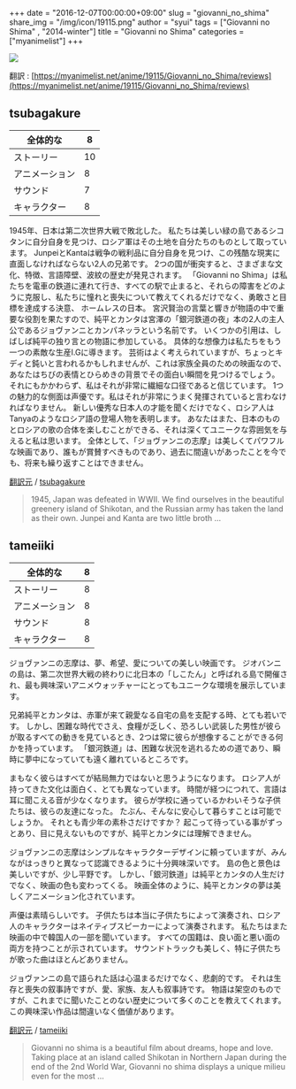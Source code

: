 +++
date = "2016-12-07T00:00:00+09:00"
slug = "giovanni_no_shima"
share_img = "/img/icon/19115.png"
author = "syui"
tags = ["Giovanni no Shima" , "2014-winter"]
title = "Giovanni no Shima"
categories = ["myanimelist"]
+++

![](https://myanimelist.cdn-dena.com/images/anime/5/56297.jpg)


<!--more-->

翻訳 : [https://myanimelist.net/anime/19115/Giovanni_no_Shima/reviews](https://myanimelist.net/anime/19115/Giovanni_no_Shima/reviews)


## tsubagakure



全体的な|  8
--- | ---
ストーリー|  10
アニメーション|  8
サウンド|  7
キャラクター|  8

1945年、日本は第二次世界大戦で敗北した。 私たちは美しい緑の島であるシコタンに自分自身を見つけ、ロシア軍はその土地を自分たちのものとして取っています。  JunpeiとKantaは戦争の戦利品に自分自身を見つけ、この残酷な現実に直面しなければならない2人の兄弟です。  2つの国が衝突すると、さまざまな文化、特徴、言語障壁、波紋の歴史が発見されます。  「Giovanni no Shima」は私たちを電車の鉄道に連れて行き、すべての駅で止まると、それらの障害をどのように克服し、私たちに憧れと喪失について教えてくれるだけでなく、勇敢さと目標を達成する決意、 ホームレスの日本。
宮沢賢治の言葉と響きが物語の中で重要な役割を果たすので、純平とカンタは宮澤の「銀河鉄道の夜」本の2人の主人公であるジョヴァンニとカンパネッラという名前です。 いくつかの引用は、しばしば純平の独り言との物語に参加している。 具体的な想像力は私たちをもう一つの素敵な生産I.Gに導きます。 芸術はよく考えられていますが、ちょっとキディと鈍いと言われるかもしれませんが、これは家族全員のための映画なので、あなたはちびの表情とひらめきの背景でその面白い瞬間を見つけるでしょう。 それにもかかわらず、私はそれが非常に繊細な口径であると信じています。  1つの魅力的な側面は声優です。私はそれが非常にうまく発揮されていると言わなければなりません。 新しい優秀な日本人の才能を聞くだけでなく、ロシア人はTanyaのようなロシア語の登場人物を表明します。 あなたはまた、日本のものとロシアの歌の合体を楽しむことができる、それは深くてユニークな雰囲気を与えると私は思います。
全体として、「ジョヴァンニの志摩」は美しくてパワフルな映画であり、誰もが賞賛すべきものであり、過去に間違いがあったことを今でも、将来も繰り返すことはできません。

[翻訳元](https://myanimelist.net/reviews.php?id=159075) / [tsubagakure](https://myanimelist.net/profile/tsubagakure/reviews)


> 1945, Japan was defeated in WWII. We find ourselves in the beautiful greenery island of Shikotan, and the Russian army has taken the land as their own. Junpei and Kanta are two little broth ...

## tameiiki



全体的な|  8
--- | ---
ストーリー|  8
アニメーション|  8
サウンド|  8
キャラクター|  8

ジョヴァンニの志摩は、夢、希望、愛についての美しい映画です。 ジオバンニの島は、第二次世界大戦の終わりに北日本の「しこたん」と呼ばれる島で開催され、最も興味深いアニメウォッチャーにとってもユニークな環境を展示しています。

兄弟純平とカンタは、赤軍が来て親愛なる自宅の島を支配する時、とても若いです。 しかし、困難な時代でさえ、食糧が乏しく、恐ろしい武装した男性が彼らが取るすべての動きを見ているとき、2つは常に彼らが想像することができる何かを持っています。  「銀河鉄道」は、困難な状況を逃れるための道であり、瞬時に夢中になっていても遠く離れているところです。

まもなく彼らはすべてが結局無力ではないと思うようになります。 ロシア人が持ってきた文化は面白く、とても異なっています。 時間が経つにつれて、言語は耳に聞こえる音が少なくなります。 彼らが学校に通っているかわいそうな子供たちは、彼らの友達になった。 たぶん、そんなに安心して暮らすことは可能でしょうか。 それとも青少年の素朴さだけですか？ 起こって待っている事がずっとあり、目に見えないものですが、純平とカンタには理解できません。

ジョヴァンニの志摩はシンプルなキャラクターデザインに頼っていますが、みんながはっきりと異なって認識できるように十分興味深いです。 島の色と景色は美しいですが、少し平野です。 しかし、「銀河鉄道」は純平とカンタの人生だけでなく、映画の色も変わってくる。 映画全体のように、純平とカンタの夢は美しくアニメーション化されています。

声優は素晴らしいです。 子供たちは本当に子供たちによって演奏され、ロシア人のキャラクターはネイティブスピーカーによって演奏されます。 私たちはまた映画の中で韓国人の一部を聞いています。 すべての国籍は、良い面と悪い面の両方を持つことが示されています。 サウンドトラックも美しく、特に子供たちが歌った曲はほとんどありません。

ジョヴァンニの島で語られた話は心温まるだけでなく、悲劇的です。 それは生存と喪失の叙事詩ですが、愛、家族、友人も叙事詩です。 物語は架空のものですが、これまでに聞いたことのない歴史について多くのことを教えてくれます。 この興味深い作品は間違いなく価値があります。

[翻訳元](https://myanimelist.net/reviews.php?id=176473) / [tameiiki](https://myanimelist.net/profile/tameiiki/reviews)


> Giovanni no shima is a beautiful film about dreams, hope and love. Taking place at an island called Shikotan in Northern Japan during the end of the 2nd World War, Giovanni no shima displays a unique milieu even for the most ...
